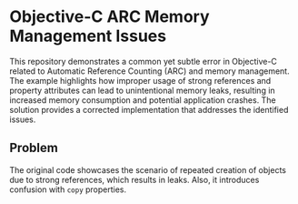 # Objective-C ARC Memory Management Issues

This repository demonstrates a common yet subtle error in Objective-C related to Automatic Reference Counting (ARC) and memory management.  The example highlights how improper usage of strong references and property attributes can lead to unintentional memory leaks, resulting in increased memory consumption and potential application crashes.  The solution provides a corrected implementation that addresses the identified issues.

## Problem
The original code showcases the scenario of repeated creation of objects due to strong references, which results in leaks. Also,  it introduces confusion with `copy` properties.